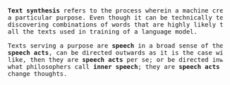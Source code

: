 <pre>
  <b>Text synthesis</b> refers to the process wherein a machine creates meaningful combinations of words serving 
  a particular purpose. Even though it can be technically termed as 'generation', the real process is about 
  discovering combinations of words that are highly likely to convey <i>meaning</i> to the humans who had created 
  all the texts used in training of a language model.
  
  Texts serving a purpose are <b>speech</b> in a broad sense of the word. These, as philosophers call them - 
  <b>speech acts</b>, can be directed outwards as it is the case with requests, promises, predictions and the 
  like, then they are <b>speech acts</b> per se; or be directed inwards, at the self, the speaker; then it is 
  what philosophers call <b>inner speech</b>; they are <b>speech acts</b> upon self none the less, because they 
  change thoughts.
</pre>
